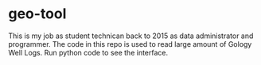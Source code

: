 # geo-tool

This is my job as student technican back to 2015 as data administrator and programmer. 
The code in this repo is used to read large amount of Gology Well Logs. 
Run python code to see the interface. 
